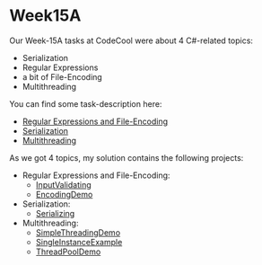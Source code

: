 # Week15A

Our Week-15A tasks at CodeCool were about 4 C#-related topics:
* Serialization
* Regular Expressions
* a bit of File-Encoding
* Multithreading

You can find some task-description here:
* [Regular Expressions and File-Encoding](descRegexp.md)
* [Serialization](descSerializing.md)
* [Multithreading](descThreading.md)

As we got 4 topics, my solution contains the following projects:
* Regular Expressions and File-Encoding:
	* [InputValidating](InputValidating/)
	* [EncodingDemo](EncodingDemo/)
* Serialization:
	* [Serializing](Serialiying/)
* Multithreading:
	* [SimpleThreadingDemo](SimpleThreadingDemo/)
	* [SingleInstanceExample](SingleInstanceExample/)
	* [ThreadPoolDemo](ThreadPoolDemo/)
